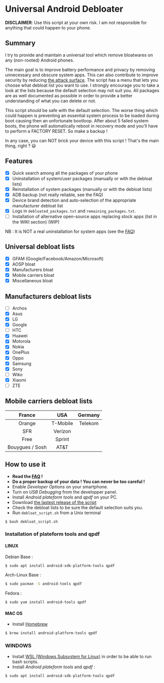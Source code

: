 # Universal Android Debloater

**DISCLAIMER**: Use this script at your own risk. I am not responsible for anything that could happen to your phone. 

## Summary
I try to provide and maintain a universal tool which remove bloatwares on any (non-rooted) Android phones. 

The main goal is to improve battery performance and privacy by removing unnecessary and obscure system apps. This can also contribute to improve security by reducing [the attack surface](https://en.wikipedia.org/wiki/Attack_surface). The script has a menu that lets you choose what debloat list you want to use. I strongly encourage you to take a look at the lists because the default selection may not suit you. All packages are as well documented as possible in order to provide a better understanding of what you can delete or not.

This script *should* be safe with the default selection. The worse thing which could happen is preventing an essential system process to be loaded during boot causing then an unfortunate bootloop. After about 5 failed system boots, the phone will automatically reboot in recovery mode and you'll have to perform a FACTORY RESET. So make a backup ! 

In any case, you can NOT brick your device with this script ! That's the main thing, right ? :smiley:

## Features 
* [X] Quick search among all the packages of your phone
* [X] Uninstallation of system/user packages (manually or with the debloat lists)
* [X] Reinstallation of system packages (manually or with the debloat lists)
* [X] ADB backup (not really reliable, see the FAQ)
* [X] Device brand detection and auto-selection of the appropriate manufacturer debloat list
* [X] Logs in `debloated_packages.txt` and `remaining_packages.txt`.
* [ ] Installation of alternative open-source apps replacing stock apps (list in the WIKI section) (WIP)

NB : It is NOT a real uninstallation for system apps (see the [FAQ](https://gitlab.com/W1nst0n/universal-android-debloater/-/wikis/FAQ))

## Universal debloat lists 
* [X] GFAM (Google/Facebook/Amazon/Microsoft)
* [X] AOSP bloat
* [X] Manufacturers bloat
* [X] Mobile carriers bloat
* [X] Miscellaneous bloat

## Manufacturers debloat lists
* [ ] Archos
* [X] Asus
* [X] LG
* [X] Google
* [ ] HTC
* [X] Huawei
* [X] Motorola
* [X] Nokia
* [X] OnePlus
* [X] Oppo  
* [X] Samsung
* [X] Sony
* [ ] Wiko
* [X] Xiaomi
* [ ] ZTE

## Mobile carriers debloat lists 

|**France**       | **USA**  |**Germany** |
|:---------------:|:--------:|:----------:|
| Orange          | T-Mobile |  Telekom   |
| SFR             | Verizon  |            |
| Free            | Sprint   |            |
| Bouygues / Sosh | AT&T     |            |


## How to use it 
- **Read the [FAQ](https://gitlab.com/W1nst0n/universal-android-debloater/-/wikis/FAQ) !**
- **Do a proper backup of your data ! You can never be too careful !**
- Enable *Developer Options* on your smartphone.
- Turn on *USB Debugging* from the developper panel.
- Install *Android plateform tools* and *qpdf* on your PC.
- Download [the lastest release of the script](https://gitlab.com/W1nst0n/universal-android-debloater/-/releases) 
- Check the debloat lists to be sure the default selection suits you.
- Run `debloat_script.sh` from a Unix terminal 
```bash
$ bash debloat_script.sh
```

### Installation of plateform tools and qpdf

#### LINUX
Debian Base :
```bash
$ sudo apt install android-sdk-platform-tools qpdf
```
Arch-Linux Base :
```bash
$ sudo pacman -S android-tools qpdf
```
Fedora :
```bash
$ sudo yum install android-tools qpdf
```

#### MAC OS
- Install [Homebrew](https://brew.sh/)
```bash
$ brew install android-platform-tools qpdf
```

### WINDOWS
- Install [WSL (Windows Subsystem for Linux)](https://itsfoss.com/install-bash-on-windows/) in order to be able to run bash scripts.
- Install *Android plateform tools* and *qpdf* :
```bash
$ sudo apt install android-sdk-platform-tools qpdf
```



